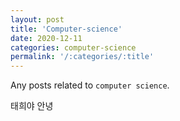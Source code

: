 ```yaml
---
layout: post
title: 'Computer-science'
date: 2020-12-11
categories: computer-science
permalink: '/:categories/:title'
---
```


Any posts related to `computer science`.

태희야 안녕
